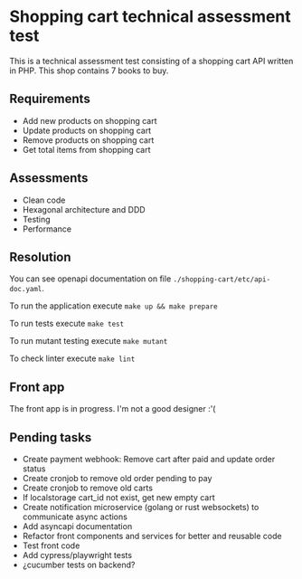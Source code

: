 # Shopping cart technical assessment test

This is a technical assessment test consisting of a shopping cart API written in PHP. This shop contains 7 books to buy.

## Requirements

- Add new products on shopping cart
- Update products on shopping cart
- Remove products on shopping cart
- Get total items from shopping cart

## Assessments

- Clean code
- Hexagonal architecture and DDD
- Testing
- Performance

## Resolution

You can see openapi documentation on file `./shopping-cart/etc/api-doc.yaml`.

To run the application execute `make up && make prepare`

To run tests execute `make test`

To run mutant testing execute `make mutant`

To check linter execute `make lint`

## Front app

The front app is in progress. I'm not a good designer :'(

## Pending tasks

- Create payment webhook: Remove cart after paid and update order status
- Create cronjob to remove old order pending to pay
- Create cronjob to remove old carts
- If localstorage cart_id not exist, get new empty cart
- Create notification microservice (golang or rust websockets) to communicate async actions
- Add asyncapi documentation
- Refactor front components and services for better and reusable code
- Test front code
- Add cypress/playwright tests
- ¿cucumber tests on backend?
